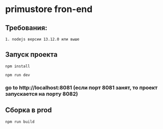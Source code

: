 # primustore fron-end

## Требования:
    1. nodejs версии 13.12.0 или выше

## Запуск проекта
```
npm install
```
```
npm run dev
```

### go to http://localhost:8081 (если порт 8081 занят, то проект запускается на порту 8082)

## Сборка в prod
```
npm run build
```